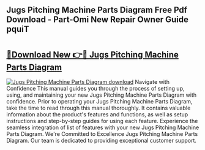 ## Jugs Pitching Machine Parts Diagram Free Pdf Download - Part-Omi New Repair Owner Guide pquiT

# <h2><a href="http://dfsajru.blite.top/?on=Jugs+Pitching+Machine+Parts+Diagram">🔗Download New 👉🔴 Jugs Pitching Machine Parts Diagram</a></h2>

[![Jugs Pitching Machine Parts Diagram download](https://i.imgur.com/lujVjoI.png)](http://dfsajru.blite.top/?on=Jugs+Pitching+Machine+Parts+Diagram)
Navigate with Confidence This manual guides you through the process of setting up, using, and maintaining your new Jugs Pitching Machine Parts Diagram with confidence. Prior to operating your Jugs Pitching Machine Parts Diagram, take the time to read through this manual thoroughly. It contains valuable information about the product's features and functions, as well as setup instructions and step-by-step guides for using each feature. Experience the seamless integration of list of features with your new Jugs Pitching Machine Parts Diagram. We're Committed to Excellence Jugs Pitching Machine Parts Diagram. Our team is dedicated to providing exceptional customer support.
